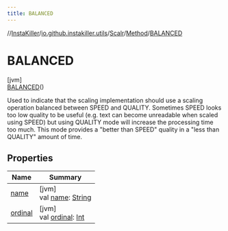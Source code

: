 ```yaml
---
title: BALANCED
---
```

//[InstaKiller](../../../../../index.html)/[io.github.instakiller.utils](../../../index.html)/[Scalr](../../index.html)/[Method](../index.html)/[BALANCED](index.html)



# BALANCED



[jvm]\
[BALANCED](index.html)()



Used to indicate that the scaling implementation should use a scaling operation balanced between SPEED and QUALITY. Sometimes SPEED looks too low quality to be useful (e.g. text can become unreadable when scaled using SPEED) but using QUALITY mode will increase the processing time too much. This mode provides a "better than SPEED" quality in a "less than QUALITY" amount of time.



## Properties


| Name | Summary |
|---|---|
| [name](../../-rotation/-c-w_90/index.html#-372974862%2FProperties%2F863300109) | [jvm]<br>val [name](../../-rotation/-c-w_90/index.html#-372974862%2FProperties%2F863300109): [String](https://kotlinlang.org/api/latest/jvm/stdlib/kotlin/-string/index.html) |
| [ordinal](../../-rotation/-c-w_90/index.html#-739389684%2FProperties%2F863300109) | [jvm]<br>val [ordinal](../../-rotation/-c-w_90/index.html#-739389684%2FProperties%2F863300109): [Int](https://kotlinlang.org/api/latest/jvm/stdlib/kotlin/-int/index.html) |


